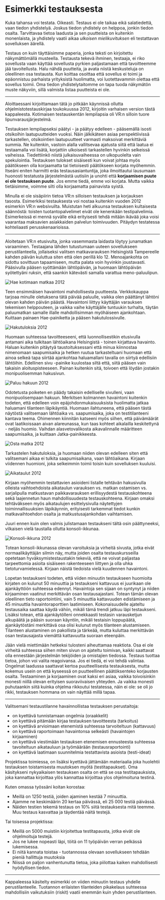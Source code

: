 # Esimerkki testauksesta

Kuka tahansa voi testata. Oikeasti. Testaus ei ole taikaa eikä salatiedettä, vaan tiedon yhdistelyä. Joskus tiedon yhdistely on helppoa, jonkin tiedon osalta. Tarvittavaa tietoa laadusta ja sen puutteista on kuitenkin monenlaista, ja yhdistely vaatii aikaa *ulkoisen mielikuvituksen* eli testattavan sovelluksen äärellä.

Testaus on kuin täyttäisimme paperia, jonka teksti on kirjoitettu näkymättömällä musteella. Testausta tekevä ihminen, testaaja, ei riko sovellusta vaan käyttää sovellusta pyrkien paljastamaan että tavoitteemme jää tavoitellusta. Halu nähdä puutteita, ja avata niistä keskusteluja on oleellinen osa testausta. Kun koittaa osoittaa että sovellus ei toimi ja epäonnistuu parhaista yrityksistä huolimatta, voi luotettavammin olettaa että sovellus toimii.
Oma tiedon yhdistelytaitomme on tapa tuoda näkymätön muste näkyviin, sillä valmista listaa puutteista ei ole.

* * *

Aloittaessani kirjoittamaan tätä jo pitkään käynnissä ollutta ohjelmistotestauskirjaa toukokuussa 2012, kirjoitin varhaisen version tästä kappaleesta. Kotimaisen testauskentän lempilapsia oli VR:n silloin tuore lipunvarausjärjestelmä.

Testauksen lempilapseksi päätyi - ja päätyy edelleen - pääsemällä isosti otsikoihin laatupuutteiden vuoksi. Näin jälkikäteen asiaa perspektiivissä tarkastellen, otsikointien laatupuutteet varmasti maksoivat merkittäviä summia. Ne kuitenkin, vastoin alalla vallitsevaa ajatusta siitä että laatua ei testaamalla voi lisätä, korjattiin ulkoisesti tarkastellen hyvinkin selkeissä vaiheissa. Tiedettiinkö niistä julkaisuvaiheessa on ulkopuolelta vain spekulointia. Testauksen tulokset sisäisesti kun voivat johtaa myös päätökseen olla korjaamatta tai tietoisesti päätökseen korjata myöhemmin. Itseäni eniten harmitti eräs testausasiantuntija, joka ilmoittautui lausumaan huonosti testatusta järjestelmästä uutisiin ja unohti että **korjaamisen puute ei ole testauksen puute**. Jos emme tiedä, emme voi korjata. Mutta vaikka tietäisimme, voimme silti olla korjaamatta painavista syistä.

Minulla ei ole sisäpiirin tietoa VR:n silloisen testauksen ja korjauksen tasosta. Esimerkiksi testauksesta voi nostaa kuitenkin vuoden 2012 esimerkin VR:n websivuilta. Muistutan heti alkuunsa testauksen kultaisesta säännöstä: toisten tuotantopalvelimet eivät ole kenenkään testipalvelimia. Esimerkeissä ei mennä syvälle eikä erityisesti tehdä mitään ikävää joka voisi vaarantaa maksavien asiakkaiden palvelun toimivuuden. Pitäydyn testatessa kohteliaasti perusskenaarioissa.

* * *

Aloitetaan VR:n etusivulta, jonka vasemmasta laidasta löytyy junamatkan varaaminen. Testaajana lähden tutustumaan uuteen sovellukseen perustilanteella, jollaiseksi valitsen matkavarauksen Helsingistä Tampereelle kahden päivän kuluttua siten että olen perillä klo 12. Menoajankohta on sidottu sovittuun tapaamiseen, mutta palata voin hyvinkin joustavasti. Pääsivulla pääsen syöttämään lähtöpäivän, ja huomaan lähtöpäivän syötettyäni ruksin, että saankin kätevästi samalla varattua meno-paluulipun.

![Hae kotimaan matkaa 2012](images/image1.jpg)

Teen ensimmäisen havaintoni mahdollisesta puutteesta. Verkkokauppa tarjoaa minulle oletuksena tätä päivää paluulle, vaikka olen  päättänyt lähtöni olevan kahden päivän päästä. Havaintoni liittyy käyttäjän varauksen tekemisen helppouteen, ja vaikka vaihe käyttäjälle tuntuukin turhalta, täytän paluumatkan samalle illalle mahdollisimman myöhäiseen ajankohtaan. Kuittaan painaen Hae-painiketta ja pääsen hakutulossivulle.

![Hakutuloksia 2012](images/image1.jpg)


Huomaan suhteessa tavoitteeseeni, että luonnollisestikin etusivulla antamani aika tulkitaan lähtöaikana Helsingistä - toinen kirjattava havainto. Haluan kuitenkin pitäytyä taustoituksessani että minua kiinnostaa nimenomaan saapumisaika ja hetken ruutua tarkasteltuani huomaan että ainoa selkeä tapa siirtää ajankohtaa haluamallani tavalla on siirtyä edellisiin lähtöihin. Edellinen sivu -painike kuulostaa siltä että, siitä pääsen vain takaisin aloituspisteeseen. Painan kuitenkin sitä, toivoen että löydän jostakin monipuolisemman hakusivun.

![Paluu hakuun 2012](images/image3.jpg)

Odotetusta poiketen en päädy takaisin edelliselle sivulleni, vaan monipuolisempaan hakuun. Merkitsen kolmannen havaintoni kuitenkin todeten, että edelleen voin epäjohdonmukaisuuksista huolimatta jatkaa haluamani tilanteen läpikäyntiä. Huomaan ilahtuneena, että pääsen tästä näytöstä valitsemaan lähtöaika vs. saapumisaika, joka on testitilanteeni kantava teema. Ohimennen kiinnitän katseeni myös siihen, että päivämäärät ovat laatikoissaan aivan alareunassa, kun taas kohteet aikalailla keskitettynä - neljäs huomio. Vaihdan alasvetovalikosta aikavalinnalle määritteen saapumisaika, ja kuittaan Jatka-painikkeesta.

![Osta matka 2012](images/image4.jpg)

Tarkastelen hakutuloksia, ja huomaan niiden olevan edelleen siten että valitsemani aikaa ei tulkita saapumisaikana, vaan lähtöaikana. Kirjaan viidennen huomioni, joka selkeimmin toimii toisin kuin sovelluksen kuuluisi.

![Aikataulut 2012](images/image5.jpg)

Kirjaan myöhemmin testattavien asioideni listalle tehtävän hakusivulla olleista vaihtoehdoista aikataulun varauksen vs. matkan ostamisen vs. sarjalipulla matkustavan paikkavarauksen erillisyydestä testauskohteena sekä laajennetun haun mahdollisuudesta testauskohteena. Kirjaan omaksi tehtäväkseen myös aikataulujen esittelysivulla näytettyjen toiminnallisuuksien läpikäynnin, erityisesti tarkemmat tiedot kunkin matkavaihtoehdon osalta ja matkustusajankohdan vaihtamisen.

Juuri ennen kuin olen valmis julistamaan testaukseni tältä osin päättyneeksi, vilkaisen vielä taustalla ollutta konsoli-ikkunaa.

![Konsoli-ikkuna 2012](images/image6.jpg)

Totean konsoli-ikkunassa olevan varoituksia ja virheitä sivusta, jotka eivät normaalikäyttäjän silmin näy, mutta joiden osalta testauskursseilla opetetaan hyväksymistestaustakin tekeviä, että ne voivat paljastaa tarpeettomia asioita sisäiseen rakenteeseen liittyen ja olla uhka tietoturvamielessä. Kirjaan näistä tiedoista vielä kuudennen havaintoni.

Lopetan testaukseni todeten, että viiden minuutin testaukseen huomioita kirjaten on kulunut 50 minuuttia ja testaukseni kattavuus ei juurikaan ole ajankäyttöön suhteessa edennyt. Havaintoja sen sijaan on syntynyt ja niiden kirjaaminen vaatinut merkittävän osan testausajastani. Totean tämän olevan oleellinen tieto raportointiini, vain 5 minuuttia kattavuuden edistämiseen ja 45 minuuttia havaintoraporttien laatimiseen. Kokonaisuudelle ajateltu testausaika saattaa käydä vähiin, mikäli tämä trendi jatkuu läpi testaukseni.  Lisäksi totean, että ajankäytölleni onnekkaasti testasin varausketjun alkupäätä ja pääsin suoraan käyntiin, mikäli testaisin loppupäätä, ajankäytöstäni merkittävä osa olisi kulunut myös tilanteen alustamiseen. Tilanteen alustaminen on pakollista ja tärkeää, mutta kuluttaa merkittävän osan testausajasta viemättä kattavuutta suoraan eteenpäin.

 Jään vielä miettimään hetkeksi tulosteni aiheuttamaa reaktiota. Osa ei ole virheitä suhteessa siihen miten sivun on ajateltu toimivan, kaikki saattavat olla ennestään järjestelmän tekijöiden ja omistajien tiedossa. Testaus tuottaa tietoa, johon voi valita reagoivansa. Jos ei tiedä, ei voi tehdä valintaa. Ongelmat laadussa saattavat kertoa puutteellisesta testauksesta, mutta kokemus usein on että kyseessä on puutteellinen päätöksenteko korjausten osalta. Testaaminen ja korjaaminen ovat kaksi eri asiaa, vaikka toivoisinkin monesti niillä olevan erityisen suoraviivaisen yhteyden. Ja vaikka monesti puhutaankin siitä kuinka ohjelma rikkoutui testatessa, näin ei ole: se oli jo rikki, testauksen hommana on vain näyttää millä tapaa.

 * * *

Valitsemani testaustilanne havainnollistaa testauksen perustaitoja:

* on kyettävä tunnistamaan ongelmia (oraakkelit)
* on kyettävä pitämään kirjaa testauksen tavoitteesta (tarkoitus)
* on kyettävä arvioimaan etenemistä suhteessa tarvoiteltuun (kattavuus)
* on kyettävä raportoimaan havaintonsa selkeästi (havaintojen kirjaaminen)
* on kyettävä viestimään testauksen etenemisen ennusteesta suhteessa tavoiteltuun aikatauluun ja työmäärään (testausraportointi)
* on kyettävä laatimaan suunnitelmia testattavista asioista (testi-ideat)

Projektissa toimiessa, on lisäksi kyettävä jättämään materiaalia joka huolehtii testauksen toistamisesta muutoksen myötä (testitapaukset). Oma käsitykseni nykyaikaisen testauksen osalta on että se osa testitapauksista, joka kannattaa kirjoittaa ylös kannattaa kirjoittaa ylos ohjelmoituna testinä.

Kuten omassa työssäni koitan korostaa:

* Meillä on 1250 testiä, joiden ajaminen kestää 7 minuuttia.
* Ajamme ne keskimäärin 20 kertaa päivässä, eli 25 000 testiä päivässä.
* Näiden testien tekemä testaus on 10% siitä testauksesta mitä teemme. Muu testaus kasvattaa ja täydentää näitä testejä.

Tai toisessa projektissa:

* Meillä on 5000 muistiin kirjoitettua testitapausta, jotka eivät ole ohjelmoituja testejä.
* Jos ne lukee nopeasti läpi, töitä on 11 työpäivän verran pelkässä lukemisessa.
* Ei niitä kannata toistaa - tuotannossa olevaan sovellukseen tehdään pieniä hallittuja muutoksia
* Niissä on paljon vanhentunutta tietoa, joka piilottaa kaiken mahdollisesti hyödyllisen tiedon.

* * *

Kappaleessa käsitelty esimerkki on viiden minuutin testaus yhdelle perustilanteelle. Tuotannon erilaisten tilanteiden pikakelaus suhteessa mahdollisiin vaikutuksiin (riskit) vaatii enemmän kuin yhden perustilanteen.
